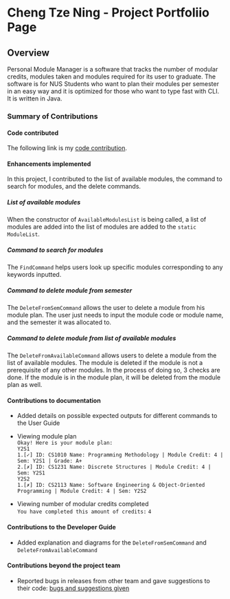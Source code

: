 # Cheng Tze Ning - Project Portfoliio Page

## Overview
Personal Module Manager is a software that tracks the number of modular credits, modules taken and modules required
for its user to graduate. The software is for NUS Students who want to plan their modules per semester in an easy way
and it is optimized for those who want to type fast with CLI. It is written in Java.

### Summary of Contributions

#### Code contributed
The following link is my [code contribution](https://nus-cs2113-ay1920s2.github.io/tp-dashboard/#=undefined&search=chengtzening).

#### Enhancements implemented
In this project, I contributed to the list of available modules, the command to search for modules,
and the delete commands.

##### List of available modules
When the constructor of `AvailableModulesList` is being called, a list of modules are added into
the list of modules are added to the `static ModuleList`.

##### Command to search for modules
The `FindCommand` helps users look up specific modules corresponding to any keywords inputted.

##### Command to delete module from semester
The `DeleteFromSemCommand` allows the user to delete a module from his module plan. The user just needs to input the
module code or module name, and the semester it was allocated to.

##### Command to delete module from list of available modules
The `DeleteFromAvailableCommand` allows users to delete a module from the list of available modules.
The module is deleted if the module is not a prerequisite of any other modules.
In the process of doing so, 3 checks are done.
If the module is in the module plan, it will be deleted from the module plan as well.

#### Contributions to documentation
- Added details on possible expected outputs for different commands to the User Guide

- Viewing module plan  
`Okay! Here is your module plan:`  
 `Y2S1`  
 `1.[✓] ID: CS1010 Name: Programming Methodology | Module Credit: 4 | Sem: Y2S1 | Grade: A+`  
 `2.[✗] ID: CS1231 Name: Discrete Structures | Module Credit: 4 | Sem: Y2S1`  
 `Y2S2`  
 `1.[✗] ID: CS2113 Name: Software Engineering & Object-Oriented Programming | Module Credit: 4 | Sem: Y2S2`  
 
 - Viewing number of modular credits completed  
 `You have completed this amount of credits:`
  `4`

#### Contributions to the Developer Guide
- Added explanation and diagrams for the `DeleteFromSemCommand` and `DeleteFromAvailableCommand`

#### Contributions beyond the project team
- Reported bugs in releases from other team and gave suggestions to their code: [bugs and suggestions given](https://github.com/chengTzeNing/ped/issues)